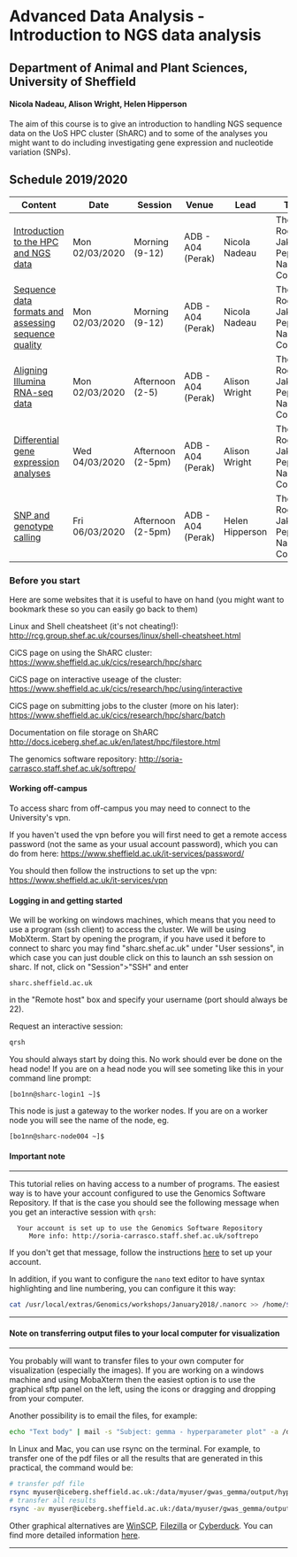 # Advanced Data Analysis - Introduction to NGS data analysis
## Department of Animal and Plant Sciences, University of Sheffield
#### Nicola Nadeau, Alison Wright, Helen Hipperson

The aim of this course is to give an introduction to handling NGS sequence data on the UoS HPC cluster (ShARC) and to some of the analyses you might want to do including investigating gene expression and nucleotide variation (SNPs).


## Schedule 2019/2020

| Content | Date | Session | Venue | Lead | TAs |
| ------- | ---- | ------- | ----- | ---- | --- |
| [Introduction to the HPC and NGS data](https://github.com/njnadeau/NGScourse/blob/master/day1am.md) | Mon 02/03/2020 | Morning (9-12) | ADB - A04 (Perak) | Nicola Nadeau | Thea Rogers, Jake Pepper, Naomi Cox |
| [Sequence data formats and assessing sequence quality](https://github.com/njnadeau/NGScourse/blob/master/day1lateam.md) | Mon 02/03/2020 | Morning (9-12) | ADB - A04 (Perak) | Nicola Nadeau | Thea Rogers, Jake Pepper, Naomi Cox |
| [Aligning Illumina RNA-seq data](https://github.com/alielw/APS-NGS-day2-AM/blob/master/README.md) | Mon 02/03/2020  | Afternoon (2-5) | ADB - A04 (Perak) | Alison Wright | Thea Rogers, Jake Pepper, Naomi Cox |
| [Differential gene expression analyses](https://github.com/alielw/APS-NGS-day2-PM/blob/master/README.md) | Wed 04/03/2020  | Afternoon (2-5pm) | ADB - A04 (Perak) | Alison Wright | Thea Rogers, Jake Pepper, Naomi Cox |
| [SNP and genotype calling](https://helenhip.github.io/SNP-and-genotype-calling/) | Fri 06/03/2020 | Afternoon (2-5pm) | ADB - A04 (Perak) | Helen Hipperson | Thea Rogers, Jake Pepper, Naomi Cox |


### Before you start
Here are some websites that it is useful to have on hand (you might want to bookmark these so you can easily go back to them)

Linux and Shell cheatsheet (it's not cheating!): http://rcg.group.shef.ac.uk/courses/linux/shell-cheatsheet.html

CiCS page on using the ShARC cluster: https://www.sheffield.ac.uk/cics/research/hpc/sharc

CiCS page on interactive useage of the cluster: https://www.sheffield.ac.uk/cics/research/hpc/using/interactive

CiCS page on submitting jobs to the cluster (more on his later): https://www.sheffield.ac.uk/cics/research/hpc/sharc/batch

Documentation on file storage on ShARC http://docs.iceberg.shef.ac.uk/en/latest/hpc/filestore.html

The genomics software repository: http://soria-carrasco.staff.shef.ac.uk/softrepo/

#### Working off-campus
To access sharc from off-campus you may need to connect to the University's vpn. 

If you haven't used the vpn before you will first need to get a remote access password (not the same as your usual account password), which you can do from here: https://www.sheffield.ac.uk/it-services/password/

You should then follow the instructions to set up the vpn: https://www.sheffield.ac.uk/it-services/vpn

#### Logging in and getting started
We will be working on windows machines, which means that you need to use a program (ssh client) to access the cluster. We will be using MobXterm. Start by opening the program, if you have used it before to connect to sharc you may find "sharc.shef.ac.uk" under "User sessions", in which case you can just double click on this to launch an ssh session on sharc. If not, click on "Session">"SSH" and enter
```
sharc.sheffield.ac.uk
```
in the "Remote host" box and specify your username (port should always be 22).

Request an interactive session:
```bash
qrsh
```
You should always start by doing this. No work should ever be done on the head node! If you are on a head node you will see someting like this in your command line prompt:
```
[bo1nn@sharc-login1 ~]$
```
This node is just a gateway to the worker nodes. If you are on a worker node you will see the name of the node, eg.
```
[bo1nn@sharc-node004 ~]$
```
#### Important note
***
This tutorial relies on having access to a number of programs. The easiest way is to have your account configured to use the Genomics Software Repository. If that is the case you should see the following message when you get an interactive session with ```qrsh```:
```
  Your account is set up to use the Genomics Software Repository
     More info: http://soria-carrasco.staff.shef.ac.uk/softrepo
```
If you don't get that message, follow the instructions [here](http://soria-carrasco.staff.shef.ac.uk/softrepo/) to set up your account.

In addition, if you want to configure the ```nano``` text editor to have syntax highlighting and line numbering, you can configure it this way:
```bash
cat /usr/local/extras/Genomics/workshops/January2018/.nanorc >> /home/$USER/.nanorc
```
***

#### Note on transferring output files to your local computer for visualization
***
You probably will want to transfer files to your own computer for visualization (especially the images). If you are working on a windows machine and using MobaXterm then the easiest option is to use the graphical sftp panel on the left, using the icons or dragging and dropping from your computer. 

Another possibility is to email the files, for example:
```bash
echo "Text body" | mail -s "Subject: gemma - hyperparameter plot" -a /data/myuser/gwas_gemma/output/hyperparameters.pdf your@email
```

In Linux and Mac, you can use rsync on the terminal. For example, to transfer one of the pdf files or all the results that are generated in this practical, the command would be: 
```bash
# transfer pdf file
rsync myuser@iceberg.sheffield.ac.uk:/data/myuser/gwas_gemma/output/hyperparameters.pdf ./
# transfer all results
rsync -av myuser@iceberg.sheffield.ac.uk:/data/myuser/gwas_gemma/output ./
```

Other graphical alternatives are [WinSCP](http://dsavas.staff.shef.ac.uk/software/xconnect/winscp.html), [Filezilla](https://filezilla-project.org/) or [Cyberduck](http://www.macupdate.com/app/mac/8392/cyberduck). You can find more detailed information [here](https://www.sheffield.ac.uk/wrgrid/using/access).

***

